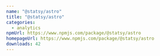 ```yaml
---
name: "@statsy/astro"
title: "@statsy/astro"
categories:
  - analytics
npmUrl: https://www.npmjs.com/package/@statsy/astro
homepageUrl: https://www.npmjs.com/package/@statsy/astro
downloads: 42
---
```

